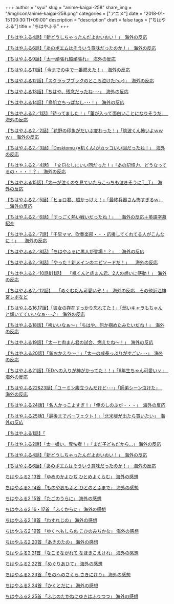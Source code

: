 +++
author = "syui"
slug = "anime-kaigai-258"
share_img = "/img/icon/anime-kaigai-258.png"
categories = ["アニメ"]
date = "2018-01-15T00:30:11+09:00"
description = "description"
draft = false
tags = ["ちはやふる"]
title = "ちはやふる"
+++



<a href="http://anitra8.blog135.fc2.com/blog-entry-297.html" rel="nofollow" target="_blank" title="【ちはやふる4話】「新どうしちゃったんだよおいおい！」　海外の反応">【ちはやふる4話】「新どうしちゃったんだよおいおい！」　海外の反応</a>

<a href="http://anitra8.blog135.fc2.com/blog-entry-302.html" rel="nofollow" target="_blank" title="【ちはやふる6話】「あのポエムはそういう意味だったのか！」　海外の反応">【ちはやふる6話】「あのポエムはそういう意味だったのか！」　海外の反応</a>

<a href="http://anitra8.ldblog.jp/archives/1196565.html" rel="nofollow" target="_blank" title="【ちはやふる9話】「太一頑張れ超頑張れ」　海外の反応">【ちはやふる9話】「太一頑張れ超頑張れ」　海外の反応</a>

<a href="http://anitra8.ldblog.jp/archives/1490826.html" rel="nofollow" target="_blank" title="【ちはやふる11話】「今までの中で一番燃えた！」　海外の反応">【ちはやふる11話】「今までの中で一番燃えた！」　海外の反応</a>

<a href="http://anitra8.ldblog.jp/archives/1642322.html" rel="nofollow" target="_blank" title="【ちはやふる12話】「スクラップブックのところ泣けた(;ω;)」　海外の反応">【ちはやふる12話】「スクラップブックのところ泣けた(;ω;)」　海外の反応</a>

<a href="http://anitra8.ldblog.jp/archives/2018660.html" rel="nofollow" target="_blank" title="【ちはやふる13話】「ちはや、残念だったね･･･」　海外の反応">【ちはやふる13話】「ちはや、残念だったね･･･」　海外の反応</a>

<a href="http://anitra8.ldblog.jp/archives/2150496.html" rel="nofollow" target="_blank" title="【ちはやふる14話】「鳥肌立ちっぱなし･･･！」　海外の反応">【ちはやふる14話】「鳥肌立ちっぱなし･･･！」　海外の反応</a>

<a href="http://anitra8.ldblog.jp/archives/22223147.html" rel="nofollow" target="_blank" title="【ちはやふる2／1話】「待ってました！」「菫が入って面白いことになりそうだ」　海外の反応">【ちはやふる2／1話】「待ってました！」「菫が入って面白いことになりそうだ」　海外の反応</a>

<a href="http://anitra8.ldblog.jp/archives/22874070.html" rel="nofollow" target="_blank" title="【ちはやふる2／2話】「花野の印象がだいぶ変わった！」「筑波くん怖いよｗｗｗ」　海外の反応">【ちはやふる2／2話】「花野の印象がだいぶ変わった！」「筑波くん怖いよｗｗｗ」　海外の反応</a>

<a href="http://anitra8.ldblog.jp/archives/23308152.html" rel="nofollow" target="_blank" title="【ちはやふる2／3話】「Desktomu (※机くん)がカッコいい回だったね！」　海外の反応">【ちはやふる2／3話】「Desktomu (※机くん)がカッコいい回だったね！」　海外の反応</a>

<a href="http://anitra8.ldblog.jp/archives/23805312.html" rel="nofollow" target="_blank" title="【ちはやふる2／4話】 「文句なしにいい回だった！」「あの記憶力、どうなってるの・・・！？」　海外の反応">【ちはやふる2／4話】 「文句なしにいい回だった！」「あの記憶力、どうなってるの・・・！？」　海外の反応</a>

<a href="http://anitra8.ldblog.jp/archives/2385739.html" rel="nofollow" target="_blank" title="【ちはやふる15話】「太一が泣くのを見ていたらこっちも泣きそうにT__T」　海外の反応">【ちはやふる15話】「太一が泣くのを見ていたらこっちも泣きそうにT__T」　海外の反応</a>

<a href="http://anitra8.ldblog.jp/archives/24432145.html" rel="nofollow" target="_blank" title="【ちはやふる2／5話】「ヒョロ君、超かっけぇ！」「最終兵器さん怖すぎるｗ」 　海外の反応">【ちはやふる2／5話】「ヒョロ君、超かっけぇ！」「最終兵器さん怖すぎるｗ」 　海外の反応</a>

<a href="http://anitra8.ldblog.jp/archives/24758250.html" rel="nofollow" target="_blank" title="【ちはやふる2／6話】「すっごく熱い戦いだったね！」 　海外の反応＋英語字幕紹介">【ちはやふる2／6話】「すっごく熱い戦いだったね！」 　海外の反応＋英語字幕紹介</a>

<a href="http://anitra8.ldblog.jp/archives/25127686.html" rel="nofollow" target="_blank" title="【ちはやふる2／7話】「千早ママ、吹奏楽部・・・応援してくれてる人がこんなに！」 　海外の反応">【ちはやふる2／7話】「千早ママ、吹奏楽部・・・応援してくれてる人がこんなに！」 　海外の反応</a>

<a href="http://anitra8.ldblog.jp/archives/25366414.html" rel="nofollow" target="_blank" title="【ちはやふる2／8話】「ちはやふるに黒人が登場！？」 　海外の反応">【ちはやふる2／8話】「ちはやふるに黒人が登場！？」 　海外の反応</a>

<a href="http://anitra8.ldblog.jp/archives/25667689.html" rel="nofollow" target="_blank" title="【ちはやふる2／9話】「やった！新メインのエピソードだ！」 　海外の反応">【ちはやふる2／9話】「やった！新メインのエピソードだ！」 　海外の反応</a>

<a href="http://anitra8.ldblog.jp/archives/26060528.html" rel="nofollow" target="_blank" title="【ちはやふる2／10話&11話】 　「机くんと肉まん君、2人の想いに感動！」　海外の反応">【ちはやふる2／10話&11話】 　「机くんと肉まん君、2人の想いに感動！」　海外の反応</a>

<a href="http://anitra8.ldblog.jp/archives/26479247.html" rel="nofollow" target="_blank" title="【ちはやふる2／12話】 　「めぐむたん可愛いぞ！」　海外の反応　その他近江神宮レポなど">【ちはやふる2／12話】 　「めぐむたん可愛いぞ！」　海外の反応　その他近江神宮レポなど</a>

<a href="http://anitra8.ldblog.jp/archives/2866300.html" rel="nofollow" target="_blank" title="【ちはやふる16,17話】「彼女の存在すっかり忘れてた！」「弱いキャラもちゃんと輝いてていいなぁ･･･♪」　海外の反応">【ちはやふる16,17話】「彼女の存在すっかり忘れてた！」「弱いキャラもちゃんと輝いてていいなぁ･･･♪」　海外の反応</a>

<a href="http://anitra8.ldblog.jp/archives/3027475.html" rel="nofollow" target="_blank" title="【ちはやふる18話】「袴いいなぁ～」「ちはや、何か掴めたみたいだね！」　海外の反応">【ちはやふる18話】「袴いいなぁ～」「ちはや、何か掴めたみたいだね！」　海外の反応</a>

<a href="http://anitra8.ldblog.jp/archives/3259319.html" rel="nofollow" target="_blank" title="【ちはやふる19話】「太一と肉まん君の試合、燃えたね～！」　海外の反応">【ちはやふる19話】「太一と肉まん君の試合、燃えたね～！」　海外の反応</a>

<a href="http://anitra8.ldblog.jp/archives/3447548.html" rel="nofollow" target="_blank" title="【ちはやふる20話】「新おかえり～！」「太一の成長っぷりがすごい･･･」　海外の反応">【ちはやふる20話】「新おかえり～！」「太一の成長っぷりがすごい･･･」　海外の反応</a>

<a href="http://anitra8.ldblog.jp/archives/3674805.html" rel="nofollow" target="_blank" title="【ちはやふる21話】「EDへの入りが神がかってた！！」「6年生ちゃん可愛いｖ」　海外の反応">【ちはやふる21話】「EDへの入りが神がかってた！！」「6年生ちゃん可愛いｖ」　海外の反応</a>

<a href="http://anitra8.ldblog.jp/archives/4348906.html" rel="nofollow" target="_blank" title="【ちはやふる22&23話】「ユーミン腹立つんだけど･･･」「師弟シーン泣けた」　海外の反応">【ちはやふる22&23話】「ユーミン腹立つんだけど･･･」「師弟シーン泣けた」　海外の反応</a>

<a href="http://anitra8.ldblog.jp/archives/4592311.html" rel="nofollow" target="_blank" title="【ちはやふる24話】「名人かっこよすぎ！」「俺のしのぶが・・・」　海外の反応">【ちはやふる24話】「名人かっこよすぎ！」「俺のしのぶが・・・」　海外の反応</a>

<a href="http://anitra8.ldblog.jp/archives/4900595.html" rel="nofollow" target="_blank" title="【ちはやふる25話】「最後までパーフェクト！」「北米版が出たら買いたい」　海外の反応">【ちはやふる25話】「最後までパーフェクト！」「北米版が出たら買いたい」　海外の反応</a>

<a href="http://anitra8.ldblog.jp/archives/683064.html" rel="nofollow" target="_blank" title="【ちはやふる1話】「">【ちはやふる1話】「</a>

<a href="http://anitra8.ldblog.jp/archives/683068.html" rel="nofollow" target="_blank" title="【ちはやふる2話】「太一嫌い。卑怯者！」「まだ子どもだから…」 海外の反応">【ちはやふる2話】「太一嫌い。卑怯者！」「まだ子どもだから…」 海外の反応</a>

<a href="http://anitra8.ldblog.jp/archives/683075.html" rel="nofollow" target="_blank" title="【ちはやふる4話】「新どうしちゃったんだよおいおい！」　海外の反応">【ちはやふる4話】「新どうしちゃったんだよおいおい！」　海外の反応</a>

<a href="http://anitra8.ldblog.jp/archives/683081.html" rel="nofollow" target="_blank" title="【ちはやふる6話】「あのポエムはそういう意味だったのか！」　海外の反応">【ちはやふる6話】「あのポエムはそういう意味だったのか！」　海外の反応</a>

<a href="http://blog.livedoor.jp/kaigai_no/archives/26468735.html" rel="nofollow" target="_blank" title="ちはやふる2 13首 「ゆめのかよひぢ ひとめよくらむ」 海外の感想">ちはやふる2 13首 「ゆめのかよひぢ ひとめよくらむ」 海外の感想</a>

<a href="http://blog.livedoor.jp/kaigai_no/archives/26697266.html" rel="nofollow" target="_blank" title="ちはやふる2 14首 「ものやおもふと ひとのとふまで」 海外の感想">ちはやふる2 14首 「ものやおもふと ひとのとふまで」 海外の感想</a>

<a href="http://blog.livedoor.jp/kaigai_no/archives/26936030.html" rel="nofollow" target="_blank" title="ちはやふる2 15首 「たごのうらに」 海外の感想">ちはやふる2 15首 「たごのうらに」 海外の感想</a>

<a href="http://blog.livedoor.jp/kaigai_no/archives/27501041.html" rel="nofollow" target="_blank" title="ちはやふる2 16・17首 「ふくからに」 海外の感想">ちはやふる2 16・17首 「ふくからに」 海外の感想</a>

<a href="http://blog.livedoor.jp/kaigai_no/archives/27826048.html" rel="nofollow" target="_blank" title="ちはやふる2 18首 「わすれじの」 海外の感想">ちはやふる2 18首 「わすれじの」 海外の感想</a>

<a href="http://blog.livedoor.jp/kaigai_no/archives/28137322.html" rel="nofollow" target="_blank" title="ちはやふる2 19首 「ゆくへもしらぬ こひのみちかな」 海外の感想">ちはやふる2 19首 「ゆくへもしらぬ こひのみちかな」 海外の感想</a>

<a href="http://blog.livedoor.jp/kaigai_no/archives/28420251.html" rel="nofollow" target="_blank" title="ちはやふる2 20首 「あきのたの」 海外の感想">ちはやふる2 20首 「あきのたの」 海外の感想</a>

<a href="http://blog.livedoor.jp/kaigai_no/archives/28708856.html" rel="nofollow" target="_blank" title="ちはやふる2 21首 「なこそながれて なほきこえけれ」 海外の感想">ちはやふる2 21首 「なこそながれて なほきこえけれ」 海外の感想</a>

<a href="http://blog.livedoor.jp/kaigai_no/archives/29001380.html" rel="nofollow" target="_blank" title="ちはやふる2 22首 「めぐりあひて」 海外の感想">ちはやふる2 22首 「めぐりあひて」 海外の感想</a>

<a href="http://blog.livedoor.jp/kaigai_no/archives/29343268.html" rel="nofollow" target="_blank" title="ちはやふる2 23首 「をのへのさくら さきにけり」 海外の感想">ちはやふる2 23首 「をのへのさくら さきにけり」 海外の感想</a>

<a href="http://blog.livedoor.jp/kaigai_no/archives/29634658.html" rel="nofollow" target="_blank" title="ちはやふる2 24首 「かくとだに」 海外の感想">ちはやふる2 24首 「かくとだに」 海外の感想</a>

<a href="http://blog.livedoor.jp/kaigai_no/archives/29891947.html" rel="nofollow" target="_blank" title="ちはやふる2 25首 「ふじのたかねにゆきはふりつつ」 海外の感想">ちはやふる2 25首 「ふじのたかねにゆきはふりつつ」 海外の感想</a>
